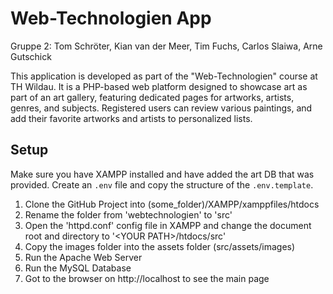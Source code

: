 # Web-Technologien App

Gruppe 2: Tom Schröter, Kian van der Meer, Tim Fuchs, Carlos Slaiwa, Arne Gutschick

This application is developed as part of the "Web-Technologien" course at TH Wildau. It is a PHP-based web platform designed to showcase art as part of an art gallery, featuring dedicated pages for artworks, artists, genres, and subjects. Registered users can review various paintings, and add their favorite artworks and artists to personalized lists.

## Setup

Make sure you have XAMPP installed and have added the art DB that was provided.
Create an `.env` file and copy the structure of the `.env.template`.

1. Clone the GitHub Project into (some_folder)/XAMPP/xamppfiles/htdocs
2. Rename the folder from 'webtechnologien' to 'src'
3. Open the 'httpd.conf' config file in XAMPP and change the document root and directory to '\<YOUR PATH\>/htdocs/src'
3. Copy the images folder into the assets folder (src/assets/images)
4. Run the Apache Web Server
5. Run the MySQL Database
6. Got to the browser on http://localhost to see the main page